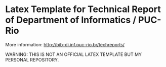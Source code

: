 # Latex Template for Technical Report of Department of Informatics / PUC-Rio

More information: http://bib-di.inf.puc-rio.br/techreports/

WARNING: THIS IS NOT AN OFFICIAL LATEX TEMPLATE BUT MY PERSONAL REPOSITORY.
